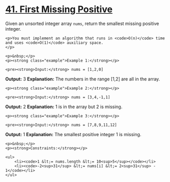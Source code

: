 # [41. First Missing Positive](https://leetcode.com/problems/first-missing-positive/)

<div class="xFUwe" data-track-load="description_content">
	<p>Given an unsorted integer array <code>nums</code>, return the smallest missing positive integer.</p>

	<p>You must implement an algorithm that runs in <code>O(n)</code> time and uses <code>O(1)</code> auxiliary space.
	</p>

	<p>&nbsp;</p>
	<p><strong class="example">Example 1:</strong></p>

	<pre><strong>Input:</strong> nums = [1,2,0]
<strong>Output:</strong> 3
<strong>Explanation:</strong> The numbers in the range [1,2] are all in the array.
</pre>

	<p><strong class="example">Example 2:</strong></p>

	<pre><strong>Input:</strong> nums = [3,4,-1,1]
<strong>Output:</strong> 2
<strong>Explanation:</strong> 1 is in the array but 2 is missing.
</pre>

	<p><strong class="example">Example 3:</strong></p>

	<pre><strong>Input:</strong> nums = [7,8,9,11,12]
<strong>Output:</strong> 1
<strong>Explanation:</strong> The smallest positive integer 1 is missing.
</pre>

	<p>&nbsp;</p>
	<p><strong>Constraints:</strong></p>

	<ul>
		<li><code>1 &lt;= nums.length &lt;= 10<sup>5</sup></code></li>
		<li><code>-2<sup>31</sup> &lt;= nums[i] &lt;= 2<sup>31</sup> - 1</code></li>
	</ul>
</div>